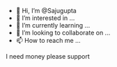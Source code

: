 - 👋 Hi, I’m @Sajugupta
- 👀 I’m interested in ...
- 🌱 I’m currently learning ...
- 💞️ I’m looking to collaborate on ...
- 📫 How to reach me ...

<!---
Sajugupta/Sajugupta is a ✨ special ✨ repository because its `README.md` (this file) appears on your GitHub profile.
You can click the Preview link to take a look at your changes.
--->


I need money please support 
